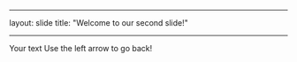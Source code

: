 - - -
layout: slide
title: "Welcome to our second slide!"
- - -
Your text
Use the left arrow to go back!
